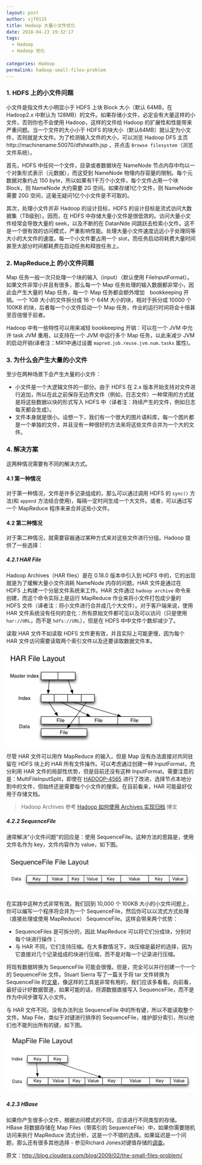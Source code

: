 ```yaml
---
layout: post
author: sjf0115
title: Hadoop 大量小文件优化
date: 2018-04-23 19:32:17
tags:
  - Hadoop
  - Hadoop 优化

categories: Hadoop
permalink: hadoop-small-files-problem
---
```


### 1. HDFS 上的小文件问题

小文件是指文件大小明显小于 HDFS 上块 Block 大小（默认 64MB，在 Hadoop2.x 中默认为 128MB）的文件。如果存储小文件，必定会有大量这样的小文件，否则你也不会使用 Hadoop，这样的文件给 Hadoop 的扩展性和性能带来严重问题。当一个文件的大小小于 HDFS 的块大小（默认64MB）就认定为小文件，否则就是大文件。为了检测输入文件的大小，可以浏览 Hadoop DFS 主页 http://machinename:50070/dfshealth.jsp ，并点击 `Browse filesystem`（浏览文件系统）。

首先，HDFS 中任何一个文件，目录或者数据块在 NameNode 节点内存中均以一个对象形式表示（元数据），而这受到 NameNode 物理内存容量的限制。每个元数据对象约占 150 byte，所以如果有1千万个小文件，每个文件占用一个块 Block，则 NameNode 大约需要 2G 空间。如果存储1亿个文件，则 NameNode 需要 20G 空间，这毫无疑问1亿个小文件是不可取的。

其次，处理小文件并非 Hadoop 的设计目标，HDFS 的设计目标是流式访问大数据集（TB级别）。因而，在 HDFS 中存储大量小文件是很低效的。访问大量小文件经常会导致大量的 seek，以及不断的在 DatanNde 间跳跃去检索小文件。这不是一个很有效的访问模式，严重影响性能。处理大量小文件速度远远小于处理同等大小的大文件的速度。每一个小文件要占用一个 slot，而任务启动将耗费大量时间甚至大部分时间都耗费在启动任务和释放任务上。

### 2. MapReduce上 的小文件问题

Map 任务一般一次只处理一个块的输入（input）（默认使用 FileInputFormat）。如果文件非常小并且有很多，那么每一个 Map 任务处理的输入数据都非常小，因此会产生大量的 Map 任务，每一个 Map 任务都会额外增加　bookkeeping 开销。一个 1GB 大小的文件拆分成 16 个 64M 大小的块，相对于拆分成 10000 个 100KB 的块，后者每一个小文件启动一个 Map 任务，作业的运行时间将会十倍甚至百倍慢于前者。

Hadoop 中有一些特性可以用来减轻 bookkeeping 开销：可以在一个 JVM 中允许 task JVM 重用，以支持在一个 JVM 中运行多个 Map 任务，以此来减少 JVM 的启动开销(译者注：MR1中通过设置 `mapred.job.reuse.jvm.num.tasks` 属性)。

### 3. 为什么会产生大量的小文件

至少在两种场景下会产生大量的小文件：
- 小文件是一个大逻辑文件的一部分。由于 HDFS 在 2.x 版本开始支持对文件进行追加，所以在此之前保存无边界文件（例如，日志文件）一种常用的方式就是将这些数据以块的形式写入 HDFS 中（译者注：持续产生的文件，例如日志每天都会生成）。
- 文件本身就是很小。设想一下，我们有一个很大的图片语料库，每一个图片都是一个单独的文件，并且没有一种很好的方法来将这些文件合并为一个大的文件。

### 4. 解决方案

这两种情况需要有不同的解决方式。

#### 4.1 第一种情况

对于第一种情况，文件是许多记录组成的，那么可以通过调用 HDFS 的 `sync()` 方法(和 `append` 方法结合使用)，每隔一定时间生成一个大文件。或者，可以通过写一个 MapReduce 程序来来合并这些小文件。

#### 4.2 第二种情况

对于第二种情况，就需要容器通过某种方式来对这些文件进行分组。Hadoop 提供了一些选择：

##### 4.2.1 HAR File

Hadoop Archives（HAR files）是在 0.18.0 版本中引入到 HDFS 中的，它的出现就是为了缓解大量小文件消耗 NameNode 内存的问题。HAR 文件是通过在 HDFS 上构建一个分层文件系统来工作。HAR 文件通过 `hadoop archive` 命令来创建，而这个命令实际上是运行 MapReduce 作业来将小文件打包成少量的 HDFS 文件（译者注：将小文件进行合并成几个大文件）。对于客户端来说，使用 HAR 文件系统没有任何的变化：所有原始文件都可见以及可以访问（只是使用 `har://URL`，而不是 `hdfs://URL`），但是在 HDFS 中中文件个数却减少了。

读取 HAR 文件不如读取 HDFS 文件更有效，并且实际上可能更慢，因为每个 HAR 文件访问需要读取两个索引文件以及还要读取数据文件本。

![](img-hadoop-small-files-problem-1.png)

尽管 HAR 文件可以用作 MapReduce 的输入，但是 Map 没有办法直接对共同驻留在 HDFS 块上的 HAR 所有文件操作。可以考虑通过创建一种 InputFormat，充分利用 HAR 文件的局部性优势，但是目前还没有这种 InputFormat。需要注意的是：MultiFileInputSplit，即使在 [HADOOP-4565](https://issues.apache.org/jira/browse/HADOOP-4565) 进行了改进，选择节点本地分割中的文件，但始终还是需要每个小文件的搜索。在目前看来，HAR 可能最好仅用于存储文档。

> Hadoop Archives 参考 [Hadoop 如何使用 Archives 实现归档](https://smartsi.blog.csdn.net/article/details/53889284) 博文

##### 4.2.2 SequenceFile

通常解决"小文件问题"的回应是：使用 SequenceFile。这种方法的思路是，使用文件名作为 key，文件内容作为 value，如下图。

![](img-hadoop-small-files-problem-2.png)

在实践中这种方式非常有效。我们回到 10,000 个 100KB 大小的小文件问题上，你可以编写一个程序将合并为一个 SequenceFile，然后你可以以流式方式处理（直接处理或使用 MapReduce） SequenceFile。这样会带来两个优势：
- SequenceFiles 是可拆分的，因此 MapReduce 可以将它们分成块，分别对每个块进行操作；
- 与 HAR 不同，它们支持压缩。在大多数情况下，块压缩是最好的选择，因为它直接对几个记录组成的块进行压缩，而不是对每一个记录进行压缩。

将现有数据转换为 SequenceFile 可能会很慢。但是，完全可以并行创建一个一个的 SequenceFile 文件。Stuart Sierra 写了一篇关于将 tar 文件转换为 SequenceFile 的[文章](https://stuartsierra.com/2008/04/24/a-million-little-files)，像这样的工具是非常有用的，我们应该多看看。向前看，最好设计好数据管道，如果可能的话，将源数据直接写入 SequenceFile，而不是作为中间步骤写入小文件。

与 HAR 文件不同，没有办法列出 SequenceFile 中的所有键，所以不能读取整个文件。Map File，类似于对键进行排序的 SequenceFile，维护部分索引，所以他们也不能列出所有的键，如下图。

![](img-hadoop-small-files-problem-3.png)

##### 4.2.3 HBase

如果你产生很多小文件，根据访问模式的不同，应该进行不同类型的存储。HBase 将数据存储在 Map Files（带索引的 SequenceFile）中，如果你需要随机访问来执行 MapReduce 流式分析，这是一个不错的选择。如果延迟是一个问题，那么还有很多其他选择 - 参见Richard Jones对键值存储的[调查](https://www.metabrew.com/article/anti-rdbms-a-list-of-distributed-key-value-stores)。

原文：http://blog.cloudera.com/blog/2009/02/the-small-files-problem/
